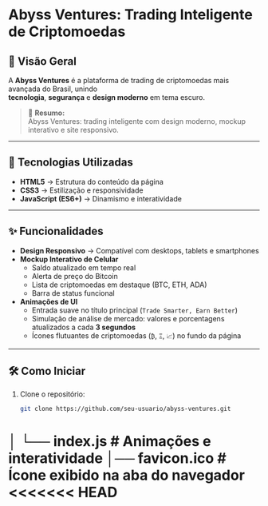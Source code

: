# Abyss Ventures: Trading Inteligente de Criptomoedas

## 📌 Visão Geral
A **Abyss Ventures** é a plataforma de trading de criptomoedas mais avançada do Brasil, unindo  
**tecnologia**, **segurança** e **design moderno** em tema escuro.  

> 🔹 **Resumo:**  
> Abyss Ventures: trading inteligente com design moderno, mockup interativo e site responsivo.

---

## 🚀 Tecnologias Utilizadas
- **HTML5** → Estrutura do conteúdo da página  
- **CSS3** → Estilização e responsividade  
- **JavaScript (ES6+)** → Dinamismo e interatividade  

---

## ✨ Funcionalidades
- **Design Responsivo** → Compatível com desktops, tablets e smartphones  
- **Mockup Interativo de Celular**  
  - Saldo atualizado em tempo real  
  - Alerta de preço do Bitcoin  
  - Lista de criptomoedas em destaque (BTC, ETH, ADA)  
  - Barra de status funcional  
- **Animações de UI**  
  - Entrada suave no título principal (`Trade Smarter, Earn Better`)  
  - Simulação de análise de mercado: valores e porcentagens atualizados a cada **3 segundos**  
  - Ícones flutuantes de criptomoedas (`₿`, `Ξ`, `📈`) no fundo da página  

---

## 🛠️ Como Iniciar

1. Clone o repositório:
   ```bash
   git clone https://github.com/seu-usuario/abyss-ventures.git

│   └── index.js          # Animações e interatividade
│── favicon.ico           # Ícone exibido na aba do navegador
<<<<<<< HEAD
=======


